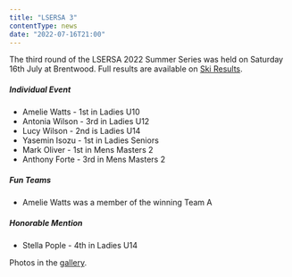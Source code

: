 ```yaml
---
title: "LSERSA 3"
contentType: news
date: "2022-07-16T21:00"
---
```


The third round of the LSERSA 2022 Summer Series was held on Saturday 16th July at Brentwood. Full
results are available on [Ski Results](https://skiresults.co.uk/events/1190).

##### Individual Event
* Amelie Watts - 1st in Ladies U10
* Antonia Wilson - 3rd in Ladies U12
* Lucy Wilson - 2nd is Ladies U14
* Yasemin Isozu - 1st in Ladies Seniors
* Mark Oliver - 1st in Mens Masters 2
* Anthony Forte - 3rd in Mens Masters 2

##### Fun Teams
* Amelie Watts was a member of the winning Team A

##### Honorable Mention
* Stella Pople - 4th in Ladies U14

Photos in the [gallery](/gallery/2022/220716_lsersa_3).

